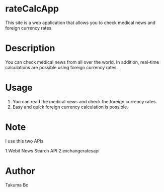 # rateCalcApp
This site is a web application that allows you to check medical news and foreign currency rates.

# Description
You can check medical news from all over the world. In addition, real-time calculations are possible using foreign currency rates.

# Usage
1. You can read the medical news and check the foreign currency rates.
2. Easy and quick foreign currency calculation is possible.

# Note
I use this two APIs.

1.Webit News Search API
2.exchangeratesapi

# Author
Takuma Bo
